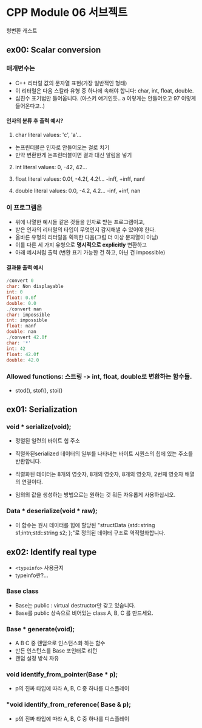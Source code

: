 # CPP Module 06 서브젝트

형변환 캐스트

## ex00: Scalar conversion

### 매개변수는
- C++ 리터럴 값의 문자열 표현(가장 일반적인 형태)
- 이 리터럴은 다음 스칼라 유형 중 하나에 속해야 합니다: char, int, float, double.
- 십진수 표기법만 들어옵니다. (아스키 얘기인듯.. a 이렇게는 안들어오고 97 이렇게 들어온다고..)

#### 인자의 분류 후 출력 예시?

1. char literal values: 'c', 'a'...
- 논프린터블은 인자로 안들어오는 걸로 치기
- 만약 변환한게 논프린터블이면 결과 대신 알림을 넣기

2. int literal values: 0, -42, 42...

3. float literal values: 0.0f, -4.2f, 4.2f... -inff, +inff, nanf

4. double literal values: 0.0, -4.2, 4.2... -inf, +inf, nan


### 이 프로그램은

- 위에 나열한 예시들 같은 것들을 인자로 받는 프로그램이고, 
- 받은 인자의 리터럴의 타입이 무엇인지 감지해낼 수 있어야 한다.
- 올바른 유형의 리터럴을 획득한 다음(그럼 더 이상 문자열이 아님)
- 이를 다른 세 가지 유형으로 **명시적으로 explicitly** 변환하고
- 아래 예시처럼 출력 (변환 표기 가능한 건 하고, 아닌 건 impossible)

#### 결과물 출력 예시
 
```cpp
/convert 0
char: Non displayable
int: 0
float: 0.0f
double: 0.0
./convert nan
char: impossible
int: impossible
float: nanf
double: nan
./convert 42.0f
char: '*'
int: 42
float: 42.0f
double: 42.0
```

### Allowed functions: 스트링 -> int, float, double로 변환하는 함수들. 

- stod(), stof(), stoi()


## ex01: Serialization

### void * serialize(void);
- 정렬된 일련의 바이트 힙 주소 

- 직렬화된serialized 데이터의 일부를 나타내는 바이트 시퀀스의 힙에 있는 주소를 반환합니다.
- 직렬화된 데이터는 8개의 영숫자, 8개의 영숫자, 8개의 영숫자, 2번째 영숫자 배열의 연결이다.
- 임의의 값을 생성하는 방법으로는 원하는 것 뭐든 자유롭게 사용하십시오.

### Data * deserialize(void * raw);

- 이 함수는 원시 데이터를 힙에 할당된 "structData {std::string s1;intn;std::string s2; };"로 정의된 데이터 구조로 역직렬화합니다.


## ex02: Identify real type
- `<typeinfo>` 사용금지
 - typeinfo란?...

### Base class

- Base는 public : virtual destructor만 갖고 있습니다.
- Base를 public 상속으로 비어있는 class A, B, C 를 만드세요.

### Base * generate(void);

- A B C 중 랜덤으로 인스턴스화 하는 함수
- 만든 인스턴스를 Base 포인터로 리턴
- 랜덤 설정 방식 자유

### void identify_from_pointer(Base * p);

- p의 진짜 타입에 따라 A, B, C 중 하나를 디스플레이

### "void identify_from_reference( Base & p);

- p의 진짜 타입에 따라 A, B, C 중 하나를 디스플레이
